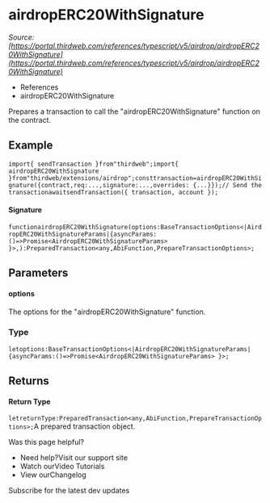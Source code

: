 # airdropERC20WithSignature

*Source: [https://portal.thirdweb.com/references/typescript/v5/airdrop/airdropERC20WithSignature](https://portal.thirdweb.com/references/typescript/v5/airdrop/airdropERC20WithSignature)*

* References
* airdropERC20WithSignature

Prepares a transaction to call the "airdropERC20WithSignature" function on the contract.

## Example

`import{ sendTransaction }from"thirdweb";import{ airdropERC20WithSignature }from"thirdweb/extensions/airdrop";consttransaction=airdropERC20WithSignature({contract,req:...,signature:...,overrides: {...}});// Send the transactionawaitsendTransaction({ transaction, account });`
#### Signature

`functionairdropERC20WithSignature(options:BaseTransactionOptions<|AirdropERC20WithSignatureParams|{asyncParams:()=>Promise<AirdropERC20WithSignatureParams> }>,):PreparedTransaction<any,AbiFunction,PrepareTransactionOptions>;`
## Parameters

#### options

The options for the "airdropERC20WithSignature" function.

### Type

`letoptions:BaseTransactionOptions<|AirdropERC20WithSignatureParams|{asyncParams:()=>Promise<AirdropERC20WithSignatureParams> }>;`
## Returns

#### Return Type

`letreturnType:PreparedTransaction<any,AbiFunction,PrepareTransactionOptions>;`A prepared transaction object.

Was this page helpful?

* Need help?Visit our support site
* Watch ourVideo Tutorials
* View ourChangelog

Subscribe for the latest dev updates


